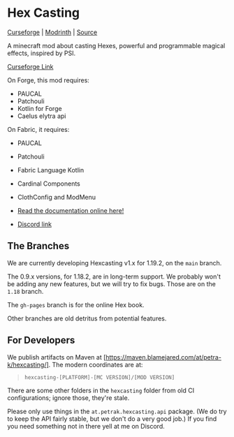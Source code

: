 # Hex Casting

[Curseforge](https://www.curseforge.com/minecraft/mc-mods/hexcasting) | [Modrinth](https://modrinth.com/mod/hex-casting)
| [Source](https://github.com/gamma-delta/HexMod)

A minecraft mod about casting Hexes, powerful and programmable magical effects, inspired by PSI.

[Curseforge Link](https://www.curseforge.com/minecraft/mc-mods/hexcasting)

On Forge, this mod requires:

- PAUCAL
- Patchouli
- Kotlin for Forge
- Caelus elytra api

On Fabric, it requires:

- PAUCAL
- Patchouli
- Fabric Language Kotlin
- Cardinal Components
- ClothConfig and ModMenu

- [Read the documentation online here!](https://gamma-delta.github.io/HexMod/)
- [Discord link](https://discord.gg/4xxHGYteWk)

## The Branches

We are currently developing Hexcasting v1.x for 1.19.2, on the `main` branch.

The 0.9.x versions, for 1.18.2, are in long-term support. We probably won't be adding any new features, but we will try
to fix bugs. Those are on the `1.18` branch.

The `gh-pages` branch is for the online Hex book.

Other branches are old detritus from potential features.

## For Developers

We publish artifacts on Maven at [https://maven.blamejared.com/at/petra-k/hexcasting/]. The modern coordinates are at:

> `hexcasting-[PLATFORM]-[MC VERSION]/[MOD VERSION]`

There are some other folders in the `hexcasting` folder from old CI configurations; ignore those, they're stale.

Please only use things in the `at.petrak.hexcasting.api` package. (We do try to keep the API fairly stable, but we don't
do a very good job.) If you find you need something not in there yell at me on Discord.
